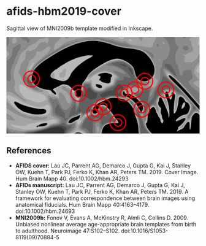 # afids-hbm2019-cover

Sagittal view of MNI2009b template modified in Inkscape.

[![AFIDs-macaca](https://raw.githubusercontent.com/afids/afids-hbm2019-cover/master/hbm_cover_for_github.png)](./hbm_cover_for_github.png)

## References

* **AFIDS cover:** Lau JC, Parrent AG, Demarco J, Gupta G, Kai J, Stanley OW, Kuehn T, Park PJ, Ferko K, Khan AR, Peters TM. 2019. Cover Image. Hum Brain Mapp 40. doi:10.1002/hbm.24293
* **AFIDs manuscript:** Lau JC, Parrent AG, Demarco J, Gupta G, Kai J, Stanley OW, Kuehn T, Park PJ, Ferko K, Khan AR, Peters TM. 2019. A framework for evaluating correspondence between brain images using anatomical fiducials. Hum Brain Mapp 40:4163–4179. doi:10.1002/hbm.24693
* **MNI2009b:** Fonov V, Evans A, McKinstry R, Almli C, Collins D. 2009. Unbiased nonlinear average age-appropriate brain templates from birth to adulthood. Neuroimage 47:S102–S102. doi:10.1016/S1053-8119(09)70884-5
